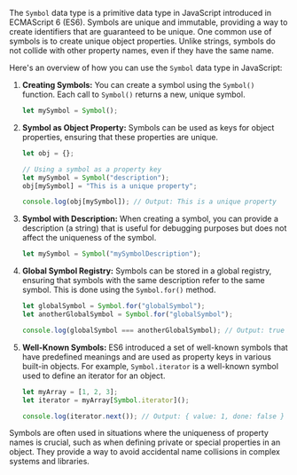 The `Symbol` data type is a primitive data type in JavaScript introduced in ECMAScript 6 (ES6). Symbols are unique and immutable, providing a way to create identifiers that are guaranteed to be unique. One common use of symbols is to create unique object properties. Unlike strings, symbols do not collide with other property names, even if they have the same name.

Here's an overview of how you can use the `Symbol` data type in JavaScript:

1. **Creating Symbols:**
   You can create a symbol using the `Symbol()` function. Each call to `Symbol()` returns a new, unique symbol.

   ```javascript
   let mySymbol = Symbol();
   ```

2. **Symbol as Object Property:**
   Symbols can be used as keys for object properties, ensuring that these properties are unique.

   ```javascript
   let obj = {};

   // Using a symbol as a property key
   let mySymbol = Symbol("description");
   obj[mySymbol] = "This is a unique property";

   console.log(obj[mySymbol]); // Output: This is a unique property
   ```

3. **Symbol with Description:**
   When creating a symbol, you can provide a description (a string) that is useful for debugging purposes but does not affect the uniqueness of the symbol.

   ```javascript
   let mySymbol = Symbol("mySymbolDescription");
   ```

4. **Global Symbol Registry:**
   Symbols can be stored in a global registry, ensuring that symbols with the same description refer to the same symbol. This is done using the `Symbol.for()` method.

   ```javascript
   let globalSymbol = Symbol.for("globalSymbol");
   let anotherGlobalSymbol = Symbol.for("globalSymbol");

   console.log(globalSymbol === anotherGlobalSymbol); // Output: true
   ```

5. **Well-Known Symbols:**
   ES6 introduced a set of well-known symbols that have predefined meanings and are used as property keys in various built-in objects. For example, `Symbol.iterator` is a well-known symbol used to define an iterator for an object.

   ```javascript
   let myArray = [1, 2, 3];
   let iterator = myArray[Symbol.iterator]();

   console.log(iterator.next()); // Output: { value: 1, done: false }
   ```

Symbols are often used in situations where the uniqueness of property names is crucial, such as when defining private or special properties in an object. They provide a way to avoid accidental name collisions in complex systems and libraries.
